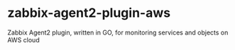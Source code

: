 # zabbix-agent2-plugin-aws
Zabbix Agent2 plugin, written in GO, for monitoring services and objects on AWS cloud
